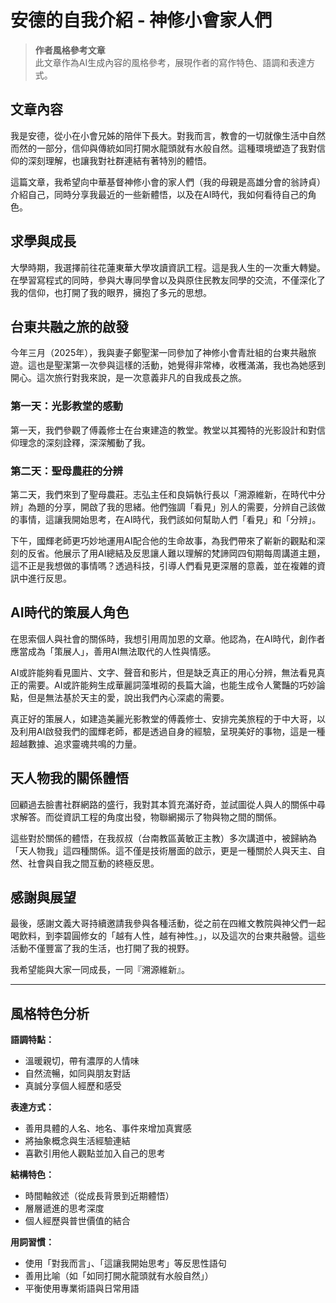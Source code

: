 # 安德的自我介紹 - 神修小會家人們

> **作者風格參考文章**  
> 此文章作為AI生成內容的風格參考，展現作者的寫作特色、語調和表達方式。

## 文章內容

我是安德，從小在小會兄姊的陪伴下長大。對我而言，教會的一切就像生活中自然而然的一部分，信仰與傳統如同打開水龍頭就有水般自然。這種環境塑造了我對信仰的深刻理解，也讓我對社群連結有著特別的體悟。

這篇文章，我希望向中華基督神修小會的家人們（我的母親是高雄分會的翁詩貞）介紹自己，同時分享我最近的一些新體悟，以及在AI時代，我如何看待自己的角色。

## 求學與成長

大學時期，我選擇前往花蓮東華大學攻讀資訊工程。這是我人生的一次重大轉變。在學習寫程式的同時，參與大專同學會以及與原住民教友同學的交流，不僅深化了我的信仰，也打開了我的眼界，擁抱了多元的思想。

## 台東共融之旅的啟發

今年三月（2025年），我與妻子鄭聖潔一同參加了神修小會青壯組的台東共融旅遊。這也是聖潔第一次參與這樣的活動，她覺得非常棒，收穫滿滿，我也為她感到開心。這次旅行對我來說，是一次意義非凡的自我成長之旅。

### 第一天：光影教堂的感動

第一天，我們參觀了傅義修士在台東建造的教堂。教堂以其獨特的光影設計和對信仰理念的深刻詮釋，深深觸動了我。

### 第二天：聖母農莊的分辨

第二天，我們來到了聖母農莊。志弘主任和良娟執行長以「溯源維新，在時代中分辨」為題的分享，開啟了我的思緒。他們強調「看見」別人的需要，分辨自己該做的事情，這讓我開始思考，在AI時代，我們該如何幫助人們「看見」和「分辨」。

下午，國輝老師更巧妙地運用AI配合他的生命故事，為我們帶來了嶄新的觀點和深刻的反省。他展示了用AI總結及反思讓人難以理解的梵諦岡四旬期每周講道主題，這不正是我想做的事情嗎？透過科技，引導人們看見更深層的意義，並在複雜的資訊中進行反思。

## AI時代的策展人角色

在思索個人與社會的關係時，我想引用周加恩的文章。他認為，在AI時代，創作者應當成為「策展人」，善用AI無法取代的人性與情感。

AI或許能夠看見圖片、文字、聲音和影片，但是缺乏真正的用心分辨，無法看見真正的需要。AI或許能夠生成華麗詞藻堆砌的長篇大論，也能生成令人驚豔的巧妙論點，但是無法基於天主的愛，說出我們內心深處的需要。

真正好的策展人，如建造美麗光影教堂的傅義修士、安排完美旅程的于中大哥，以及利用AI啟發我們的國輝老師，都是透過自身的經驗，呈現美好的事物，這是一種超越數據、追求靈魂共鳴的力量。

## 天人物我的關係體悟

回顧過去臉書社群網路的盛行，我對其本質充滿好奇，並試圖從人與人的關係中尋求解答。而從資訊工程的角度出發，物聯網揭示了物與物之間的關係。

這些對於關係的體悟，在我叔叔（台南教區黃敏正主教）多次講道中，被歸納為「天人物我」這四種關係。這不僅是技術層面的啟示，更是一種關於人與天主、自然、社會與自我之間互動的終極反思。

## 感謝與展望

最後，感謝文義大哥持續邀請我參與各種活動，從之前在四維文教院與神父們一起喝飲料，到李碧圓修女的「越有人性，越有神性。」，以及這次的台東共融營。這些活動不僅豐富了我的生活，也打開了我的視野。

我希望能與大家一同成長，一同『溯源維新』。

---

## 風格特色分析

**語調特點：**
- 溫暖親切，帶有濃厚的人情味
- 自然流暢，如同與朋友對話
- 真誠分享個人經歷和感受

**表達方式：**
- 善用具體的人名、地名、事件來增加真實感
- 將抽象概念與生活經驗連結
- 喜歡引用他人觀點並加入自己的思考

**結構特色：**
- 時間軸敘述（從成長背景到近期體悟）
- 層層遞進的思考深度
- 個人經歷與普世價值的結合

**用詞習慣：**
- 使用「對我而言」、「這讓我開始思考」等反思性語句
- 善用比喻（如「如同打開水龍頭就有水般自然」）
- 平衡使用專業術語與日常用語
